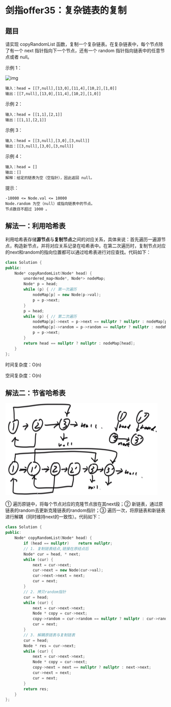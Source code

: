 # 剑指offer35：复杂链表的复制

## 题目

请实现 copyRandomList 函数，复制一个复杂链表。在复杂链表中，每个节点除了有一个 next 指针指向下一个节点，还有一个 random 指针指向链表中的任意节点或者 null。

示例 1：

![img](https://assets.leetcode-cn.com/aliyun-lc-upload/uploads/2020/01/09/e1.png)

```
输入：head = [[7,null],[13,0],[11,4],[10,2],[1,0]]
输出：[[7,null],[13,0],[11,4],[10,2],[1,0]]
```

示例 2：

```
输入：head = [[1,1],[2,1]]
输出：[[1,1],[2,1]]
```

示例 3：

```
输入：head = [[3,null],[3,0],[3,null]]
输出：[[3,null],[3,0],[3,null]]
```

示例 4：

```
输入：head = []
输出：[]
解释：给定的链表为空（空指针），因此返回 null。
```


提示：

```
-10000 <= Node.val <= 10000
Node.random 为空（null）或指向链表中的节点。
节点数目不超过 1000 。
```

## 解法一：利用哈希表

利用哈希表存储**源节点**与**复制节点**之间的对应关系，具体来说：首先遍历一遍源节点，构造新节点，并将对应关系记录在哈希表中。在第二次遍历时，复制节点对应的next和random的指向位置都可以通过哈希表进行对应查找。代码如下：

```c++
class Solution {
public:
    Node* copyRandomList(Node* head) {
        unordered_map<Node*, Node*> nodeMap;
        Node* p = head;
        while (p) {	// 第一次遍历
            nodeMap[p] = new Node(p->val);
            p = p->next;
        }
        p = head;
        while (p) {	// 第二次遍历
            nodeMap[p]->next = p->next == nullptr ? nullptr : nodeMap[p->next];
            nodeMap[p]->random = p->random == nullptr ? nullptr : nodeMap[p->random];
            p = p->next;
        }
        return head == nullptr ? nullptr : nodeMap[head];
    }
};
```

时间复杂度：O(n)

空间复杂度：O(n)

## 解法二：节省哈希表

<img src="剑指offer35：复杂链表的复制+.assets/image-20220430215005671.png" alt="image-20220430215005671" style="zoom:50%;" />

① 遍历原链中，将每个节点对应的克隆节点放在其next段；② 新链表，通过原链表的random去更新克隆链表的random指针；③ 遍历一次，将原链表和新链表进行解耦（同时维持next的一致性）。代码如下：

```c++
class Solution {
public:
    Node* copyRandomList(Node* head) {
        if (head == nullptr)    return nullptr;
        // 1. 复制链表结点,链接在原结点后
        Node* cur = head, * next;
        while (cur) {
            next = cur->next;
            cur->next = new Node(cur->val);
            cur->next->next = next;
            cur = next;
        }
        // 2. 拷贝random指针
        cur = head;
        while (cur) {
            next = cur->next->next;
            Node * copy = cur->next;
            copy->random = cur->random == nullptr ? nullptr : cur->random->next;
            cur = next;
        }
        // 3. 解耦原链表与复制链表
        cur = head;
        Node * res = cur->next;
        while (cur) {
            next = cur->next->next;
            Node * copy = cur->next;
            copy->next = next == nullptr ? nullptr : next->next;
            cur->next = next;
            cur = next;
        }
        return res;
    }
};
```

